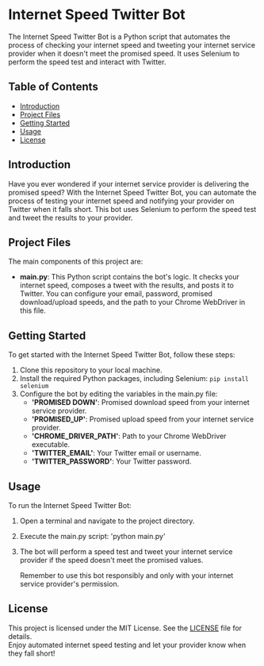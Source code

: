# Internet Speed Twitter Bot

The Internet Speed Twitter Bot is a Python script that automates the process of checking your internet speed and tweeting your internet service provider when it doesn't meet the promised speed. It uses Selenium to perform the speed test and interact with Twitter.

## Table of Contents
- [Introduction](#introduction)
- [Project Files](#project-files)
- [Getting Started](#getting-started)
- [Usage](#usage)
- [License](#license)

## Introduction

Have you ever wondered if your internet service provider is delivering the promised speed? With the Internet Speed Twitter Bot, you can automate the process of testing your internet speed and notifying your provider on Twitter when it falls short. This bot uses Selenium to perform the speed test and tweet the results to your provider.

## Project Files

The main components of this project are:

- **main.py**: This Python script contains the bot's logic. It checks your internet speed, composes a tweet with the results, and posts it to Twitter. You can configure your email, password, promised download/upload speeds, and the path to your Chrome WebDriver in this file.

## Getting Started

To get started with the Internet Speed Twitter Bot, follow these steps:

1. Clone this repository to your local machine.
2. Install the required Python packages, including Selenium:
   `pip install selenium`
3. Configure the bot by editing the variables in the main.py file:
    - **'PROMISED DOWN'**: Promised download speed from your internet service provider.
    - **'PROMISED_UP'**: Promised upload speed from your internet service provider.
    - **'CHROME_DRIVER_PATH'**: Path to your Chrome WebDriver executable.
    - **'TWITTER_EMAIL'**: Your Twitter email or username.
    - **'TWITTER_PASSWORD'**: Your Twitter password.
  
## Usage

To run the Internet Speed Twitter Bot:  

1. Open a terminal and navigate to the project directory.
2. Execute the main.py script:
   'python main.py'
3. The bot will perform a speed test and tweet your internet service provider if the speed doesn't meet the promised values.

   Remember to use this bot responsibly and only with your internet service provider's permission.

## License

This project is licensed under the MIT License. See the [LICENSE](https://github.com/Amogh-2404/Twittter_bot/blob/fb8deee4290570bf7dd8a36e15214180a8272d01/LICENSE) file for details.  
Enjoy automated internet speed testing and let your provider know when they fall short!
